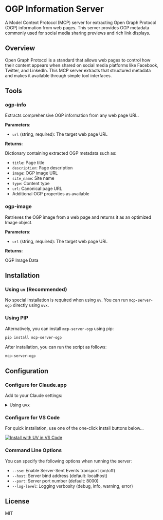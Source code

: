 # OGP Information Server

A Model Context Protocol (MCP) server for extracting Open Graph Protocol (OGP) information from web pages. This server provides OGP metadata commonly used for social media sharing previews and rich link displays.

## Overview

Open Graph Protocol is a standard that allows web pages to control how their content appears when shared on social media platforms like Facebook, Twitter, and LinkedIn. This MCP server extracts that structured metadata and makes it available through simple tool interfaces.

## Tools

### ogp-info

Extracts comprehensive OGP information from any web page URL.

**Parameters:**

- `url` (string, required): The target web page URL

**Returns:**

Dictionary containing extracted OGP metadata such as:

- `title`: Page title
- `description`: Page description
- `image`: OGP image URL
- `site_name`: Site name
- `type`: Content type
- `url`: Canonical page URL
- Additional OGP properties as available

### ogp-image

Retrieves the OGP image from a web page and returns it as an optimized Image object.

**Parameters:**

- `url` (string, required): The target web page URL

**Returns:**

OGP Image Data

## Installation

### Using `uv` (Recommended)

No special installation is required when using `uv`. You can run `mcp-server-ogp` directly using `uvx`.

### Using PIP

Alternatively, you can install `mcp-server-ogp` using pip:

```sh
pip install mcp-server-ogp
```

After installation, you can run the script as follows:

```sh
mcp-server-ogp
```

## Configuration

### Configure for Claude.app

Add to your Claude settings:

<details>
<summary>Using uvx</summary>

```json
{
  "mcpServers": {
    "ogp": {
      "command": "uvx",
      "args": ["mcp-server-ogp"]
    }
  }
}
```

</details>

### Configure for VS Code

For quick installation, use one of the one-click install buttons below...

[![Install with UV in VS Code](https://img.shields.io/badge/VS_Code-UV-0098FF?style=flat-square&logo=visualstudiocode&logoColor=white)](https://insiders.vscode.dev/redirect/mcp/install?name=ogp&config=%7B%22command%22%3A%22uvx%22%2C%22args%22%3A%5B%22ogp%22%5D%7D)

### Command Line Options

You can specify the following options when running the server:

- `--sse`: Enable Server-Sent Events transport (on/off)
- `--host`: Server bind address (default: localhost)
- `--port`: Server port number (default: 8000)
- `--log-level`: Logging verbosity (debug, info, warning, error)

## License

MIT
